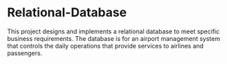 # Relational-Database
This project designs and implements a relational database to meet specific business requirements. The database is for an airport management system that controls the daily operations that provide services to airlines and passengers.
